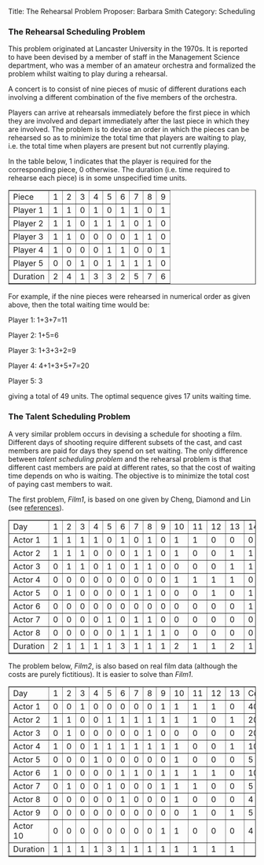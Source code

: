 Title:    The Rehearsal Problem
Proposer: Barbara Smith
Category: Scheduling

<H3>The Rehearsal Scheduling Problem</H3>

This problem originated at Lancaster University in the 1970s. It is reported to have been devised by a member of staff in the Management Science department, who was a member of an amateur orchestra and formalized the problem whilst waiting to play during a rehearsal.

A concert is to consist of nine pieces of music of different durations each involving a different combination of the five members of the orchestra.

Players can arrive at rehearsals immediately before the first piece in which they are involved and depart immediately after the last piece in which they are involved. The problem is to devise an order in which the pieces can be rehearsed  so as to minimize the total time that players are waiting to play, i.e. the total time when players are present but not currently playing.

In the table below, 1 indicates that the player is required for the corresponding  piece, 0 otherwise. The duration (i.e. time required to rehearse each piece) is in some unspecified time units.


<TABLE CELLPADDING=3 BORDER="1" ALIGN="CENTER">
   <TR><TD>Piece </TD><TD>   1 </TD><TD>  2</TD><TD>   3 </TD><TD>  4 </TD><TD>  5</TD><TD>   6 </TD><TD>  7</TD><TD>   8</TD><TD>   9 </TR>
   <TR><TD>Player 1 </TD><TD> 1 </TD><TD>  1 </TD><TD>  0</TD><TD>   1</TD><TD>   0</TD><TD>   1</TD><TD>   1</TD><TD>   0</TD><TD>   1 </TR>
   <TR><TD>Player 2</TD><TD>  1</TD><TD>   1</TD><TD>   0</TD><TD>   1</TD><TD>   1</TD><TD>   1</TD><TD>   0</TD><TD>   1</TD><TD>   0 </TR>
   <TR><TD>Player 3</TD><TD>  1 </TD><TD>  1 </TD><TD>  0 </TD><TD>  0 </TD><TD>  0 </TD><TD>  0 </TD><TD>  1 </TD><TD>  1 </TD><TD>  0 </TR>
   <TR><TD>Player 4 </TD><TD> 1 </TD><TD>  0 </TD><TD>  0 </TD><TD>  0 </TD><TD>  1 </TD><TD>  1 </TD><TD>  0 </TD><TD>  0 </TD><TD>  1 </TR>
   <TR><TD>Player 5</TD><TD>  0 </TD><TD>  0 </TD><TD>  1 </TD><TD>  0 </TD><TD>  1 </TD><TD>  1 </TD><TD>  1 </TD><TD>  1 </TD><TD>  0 </TR>
<TR><TD>Duration </TD><TD> 2 </TD><TD>  4 </TD><TD>  1 </TD><TD>  3 </TD><TD>  3 </TD><TD>  2 </TD><TD>  5 </TD><TD>  7 </TD><TD>  6 </TR>
</TABLE>


For example, if the nine  pieces were rehearsed in numerical order as given above, then the total waiting time would be:

Player 1: 1+3+7=11

Player 2: 1+5=6

Player 3: 1+3+3+2=9

Player 4: 4+1+3+5+7=20

Player 5: 3

giving a total of 49 units.  The optimal sequence gives 17 units waiting time.

<H3>The Talent Scheduling Problem</H3>

A very similar problem occurs in devising a schedule for shooting a film. Different days of shooting require different subsets of the cast, and cast members are paid for days they spend on set waiting. The only difference between <EM>talent scheduling problem</EM> and the rehearsal problem is that different cast members are paid at different rates, so that the cost of waiting time depends on who is waiting. The objective is to minimize the total cost of paying cast members to wait.

The first problem, <I>Film1</I>,  is based on  one given by Cheng, Diamond and Lin (see <A href="references/">references</A>).

<TABLE CELLPADDING=3 BORDER="1" ALIGN="CENTER">
 <TR><TD>  Day   </TD><TD WIDTH=20>  1 </TD><TD  WIDTH=20> 2 </TD><TD  WIDTH=20>  3 </TD><TD  WIDTH=20>  4 </TD><TD  WIDTH=20>  5 </TD><TD  WIDTH=20>  6 </TD><TD  WIDTH=20>  7 </TD><TD  WIDTH=20>  8 </TD><TD  WIDTH=20>  9 </TD><TD  WIDTH=20>  10 </TD><TD  WIDTH=20>  11
</TD><TD  WIDTH=20>  12 </TD><TD  WIDTH=20>  13 </TD><TD  WIDTH=20>  14 </TD><TD  WIDTH=20>  15 </TD><TD  WIDTH=20>  16 </TD><TD  WIDTH=20>  17 </TD><TD  WIDTH=20>  18 </TD><TD  WIDTH=20>  19 </TD><TD  WIDTH=20>  20 </TD><TD  WIDTH=20>  Cost/100  </TD></TR>
<TR><TD>Actor 1   </TD><TD> 1 </TD><TD> 1 </TD><TD>  1 </TD><TD>  1 </TD><TD>  0 </TD><TD>  1 </TD><TD>  0 </TD><TD>  1 </TD><TD>  0 </TD><TD>  1 </TD><TD>  1 </TD><TD>  0
 </TD><TD>  0 </TD><TD>  0 </TD><TD>  0 </TD><TD>  0 </TD><TD>  0 </TD><TD>  0 </TD><TD>  0 </TD><TD>  0 </TD><TD>  10</TD></TR>
<TR><TD>Actor 2   </TD><TD> 1 </TD><TD> 1 </TD><TD>  1 </TD><TD>  0 </TD><TD>  0 </TD><TD>  0 </TD><TD>  1 </TD><TD>  1 </TD><TD>  0 </TD><TD>  1 </TD><TD>  0 </TD><TD>  0
 </TD><TD>  1 </TD><TD>   1 </TD><TD>   1 </TD><TD>   0 </TD><TD>   1 </TD><TD>   0 </TD><TD>   0 </TD><TD>   1</TD><TD>  4</TD></TR>
<TR><TD>Actor 3   </TD><TD> 0 </TD><TD> 1 </TD><TD>  1 </TD><TD>  0 </TD><TD>  1 </TD><TD>  0 </TD><TD>  1 </TD><TD>  1 </TD><TD>  0 </TD><TD>  0 </TD><TD>  0 </TD><TD>  0
 </TD><TD>  1 </TD><TD>   1 </TD><TD>   1 </TD><TD>   0 </TD><TD>   0 </TD><TD>   0 </TD><TD>   0 </TD><TD>   0</TD><TD>  5</TD></TR>
<TR><TD>Actor 4   </TD><TD> 0 </TD><TD> 0 </TD><TD>  0 </TD><TD>  0 </TD><TD>  0 </TD><TD>  0 </TD><TD>  0 </TD><TD>  0 </TD><TD>  0 </TD><TD>  1 </TD><TD>  1 </TD><TD>  1
 </TD><TD>  1 </TD><TD>   0 </TD><TD>   0 </TD><TD>   0 </TD><TD>   0 </TD><TD>   0 </TD><TD>   0 </TD><TD>   0</TD><TD>  5</TD></TR>
<TR><TD>Actor 5   </TD><TD> 0 </TD><TD> 1 </TD><TD>  0 </TD><TD>  0 </TD><TD>  0 </TD><TD>  0 </TD><TD>  1 </TD><TD>  1 </TD><TD>  0 </TD><TD>  0 </TD><TD>  0 </TD><TD>  1
 </TD><TD>  0 </TD><TD>   1 </TD><TD>   0 </TD><TD>   0 </TD><TD>   0 </TD><TD>   1 </TD><TD>   1 </TD><TD>   1</TD><TD>  5</TD></TR>
<TR><TD>Actor 6   </TD><TD> 0 </TD><TD> 0 </TD><TD>  0 </TD><TD>  0 </TD><TD>  0 </TD><TD>  0 </TD><TD>  0 </TD><TD>  0 </TD><TD>  0 </TD><TD>  0 </TD><TD>  0 </TD><TD>  0
 </TD><TD>  0 </TD><TD>   1 </TD><TD>   1 </TD><TD>   1 </TD><TD>   1 </TD><TD>   1 </TD><TD>   0 </TD><TD>   0</TD><TD>  40 </TD></TR>
<TR><TD>Actor 7   </TD><TD> 0 </TD><TD> 0 </TD><TD>  0 </TD><TD>  0 </TD><TD>  1 </TD><TD>  0 </TD><TD>  1 </TD><TD>  1 </TD><TD>  0 </TD><TD>  0 </TD><TD>  0 </TD><TD>  0
 </TD><TD>  0 </TD><TD>   0 </TD><TD>   1 </TD><TD>   0 </TD><TD>   0 </TD><TD>   0 </TD><TD>   0 </TD><TD>   0</TD><TD> 4 </TD></TR>
<TR><TD>Actor 8   </TD><TD> 0 </TD><TD> 0 </TD><TD>  0 </TD><TD>  0 </TD><TD>  0 </TD><TD>  1 </TD><TD>  1 </TD><TD>  1 </TD><TD>  1 </TD><TD>  0 </TD><TD>  0 </TD><TD>  0
 </TD><TD>  0 </TD><TD>   0 </TD><TD>   0 </TD><TD>   0 </TD><TD>   0 </TD><TD>   0 </TD><TD>   0 </TD><TD>   0</TD><TD>  20</TD></TR>
<TR><TD>Duration   </TD><TD> 2 </TD><TD> 1 </TD><TD>  1 </TD><TD>  1 </TD><TD>  1 </TD><TD>  3 </TD><TD>  1 </TD><TD>  1 </TD><TD>  1 </TD><TD>  2 </TD><TD>  1 </TD><TD>  1
 </TD><TD>  2 </TD><TD>  1 </TD><TD>  2 </TD><TD>  1 </TD><TD>  1 </TD><TD>  2 </TD><TD>  1 </TD><TD>  1</TD></TR>
</TABLE>


The problem below, <I>Film2</I>, is also based on real film data (although the costs are purely fictitious).  It is easier to solve than <I>Film1</I>.


<TABLE CELLPADDING=3 BORDER="1" ALIGN="CENTER">
<TR><TD>Day     </TD><TD WIDTH=20>   1 </TD><TD WIDTH=20>  2 </TD><TD WIDTH=20>  3 </TD><TD WIDTH=20>  4 </TD><TD WIDTH=20>  5 </TD><TD WIDTH=20>  6 </TD><TD WIDTH=20>  7 </TD><TD WIDTH=20>  8 </TD><TD WIDTH=20>  9 </TD><TD WIDTH=20>  10 </TD><TD WIDTH=20>  11 </TD><TD WIDTH=20> 12 </TD><TD WIDTH=20>  13</TD><TD  WIDTH=20>  Cost/100  </TD></TR>
<TR><TD>Actor 1 </TD><TD>  0 </TD><TD>  0 </TD><TD> 1 </TD><TD> 0 </TD><TD> 0 </TD><TD> 0 </TD><TD> 0 </TD><TD> 0 </TD><TD> 1 </TD><TD> 1 </TD><TD> 1 </TD><TD> 1 </TD><TD> 0 </TD><TD> 40 </TD></TR>
<TR><TD>Actor 2 </TD><TD>  1 </TD><TD> 1 </TD><TD> 0 </TD><TD> 0 </TD><TD> 1 </TD><TD> 1 </TD><TD> 1 </TD><TD> 1 </TD><TD> 1 </TD><TD> 1 </TD><TD> 1 </TD><TD> 0 </TD><TD> 1 </TD><TD> 20 </TD></TR>
<TR><TD>Actor 3  </TD><TD> 0 </TD><TD> 1 </TD><TD> 0 </TD><TD> 0 </TD><TD> 0 </TD><TD> 0 </TD><TD> 0 </TD><TD> 1 </TD><TD> 0 </TD><TD> 0 </TD><TD> 0 </TD><TD> 0 </TD><TD> 0 </TD><TD> 20  </TD></TR>
<TR><TD>Actor 4  </TD><TD> 1 </TD><TD> 0 </TD><TD> 0 </TD><TD> 1 </TD><TD> 1 </TD><TD> 1 </TD><TD> 1 </TD><TD> 1 </TD><TD> 1 </TD><TD> 1 </TD><TD> 0 </TD><TD> 0 </TD><TD> 1</TD><TD> 10 </TD></TR>
<TR><TD>Actor 5  </TD><TD> 0 </TD><TD> 0 </TD><TD> 0 </TD><TD> 1 </TD><TD> 0 </TD><TD> 0 </TD><TD> 0 </TD><TD> 0 </TD><TD> 0 </TD><TD> 1 </TD><TD> 0 </TD><TD> 0 </TD><TD> 0 </TD><TD> 5 </TD></TR>
<TR><TD>Actor 6  </TD><TD> 1 </TD><TD> 0 </TD><TD> 0 </TD><TD> 0 </TD><TD> 0 </TD><TD> 1 </TD><TD> 1 </TD><TD> 0 </TD><TD> 1 </TD><TD> 1 </TD><TD> 1 </TD><TD> 1 </TD><TD> 0 </TD><TD> 10 </TD></TR>
<TR><TD>Actor 7  </TD><TD> 0 </TD><TD> 1 </TD><TD> 0 </TD><TD> 0 </TD><TD> 1 </TD><TD> 0 </TD><TD> 0 </TD><TD> 0 </TD><TD> 1 </TD><TD> 1 </TD><TD> 1 </TD><TD> 0 </TD><TD> 0 </TD><TD> 5 </TD></TR>
<TR><TD>Actor 8  </TD><TD> 0 </TD><TD> 0 </TD><TD> 0 </TD><TD> 0 </TD><TD> 0 </TD><TD> 1 </TD><TD> 0 </TD><TD> 0 </TD><TD> 0 </TD><TD> 1 </TD><TD> 0 </TD><TD> 0 </TD><TD> 0  </TD><TD> 4 </TD></TR>
<TR><TD>Actor 9  </TD><TD> 0 </TD><TD> 0 </TD><TD> 0 </TD><TD> 0 </TD><TD> 0 </TD><TD> 0 </TD><TD> 0 </TD><TD> 0 </TD><TD> 0 </TD><TD> 0 </TD><TD> 1 </TD><TD> 0 </TD><TD> 1 </TD><TD> 5 </TD></TR>
<TR><TD>Actor 10 </TD><TD> 0 </TD><TD> 0 </TD><TD> 0 </TD><TD> 0 </TD><TD> 0 </TD><TD> 0 </TD><TD> 0 </TD><TD> 0 </TD><TD> 1 </TD><TD> 1 </TD><TD> 0 </TD><TD> 0 </TD><TD>  0 </TD><TD>  4 </TD></TR>
<TR><TD>Duration   </TD><TD> 1 </TD><TD> 1 </TD><TD>  1 </TD><TD>  1 </TD><TD>  3 </TD><TD>  1 </TD><TD>  1 </TD><TD>  1 </TD><TD>  1 </TD><TD>  1 </TD><TD>  1 </TD><TD>  1 </TD><TD> 1</TD></TR>
</TABLE>

